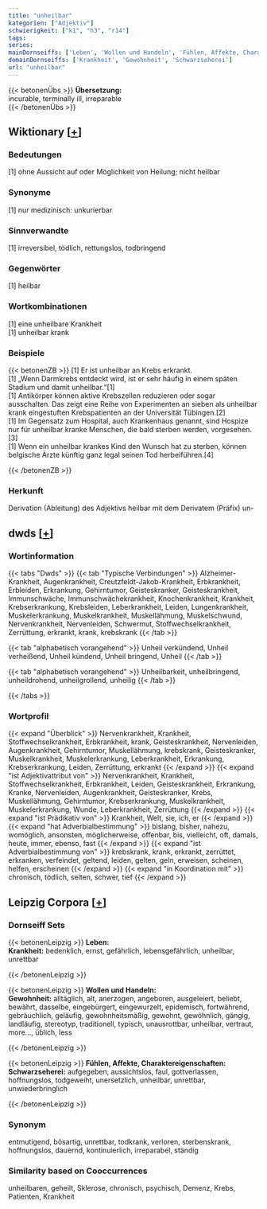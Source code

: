 ```yaml
---
title: "unheilbar"
kategorien: ["Adjektiv"]
schwierigkeit: ["k1", "h3", "r14"]
tags:
series:
mainDornseiffs: ['Leben', 'Wollen und Handeln', 'Fühlen, Affekte, Charaktereigenschaften']
domainDornseiffs: ['Krankheit', 'Gewohnheit', 'Schwarzseherei']
url: "unheilbar"
---
```


{{< betonenÜbs >}}
**Übersetzung:**  
incurable, terminally ill, irreparable  
{{< /betonenÜbs >}}

## Wiktionary [[+](https://de.wiktionary.org/wiki/unheilbar)]

### Bedeutungen
[1] ohne Aussicht auf oder Möglichkeit von Heilung; nicht heilbar  

### Synonyme
[1] nur medizinisch: unkurierbar  

### Sinnverwandte
[1] irreversibel, tödlich, rettungslos, todbringend  

### Gegenwörter
[1] heilbar  

### Wortkombinationen
[1] eine unheilbare Krankheit  
[1] unheilbar krank  

### Beispiele
{{< betonenZB >}}
[1] Er ist unheilbar an Krebs erkrankt.  
[1] „Wenn Darmkrebs entdeckt wird, ist er sehr häufig in einem späten Stadium und damit unheilbar.“[1]  
[1] Antikörper können aktive Krebszellen reduzieren oder sogar ausschalten. Das zeigt eine Reihe von Experimenten an sieben als unheilbar krank eingestuften Krebspatienten an der Universität Tübingen.[2]  
[1] Im Gegensatz zum Hospital, auch Krankenhaus genannt, sind Hospize nur für unheilbar kranke Menschen, die bald sterben werden, vorgesehen.[3]  
[1] Wenn ein unheilbar krankes Kind den Wunsch hat zu sterben, können belgische Ärzte künftig ganz legal seinen Tod herbeiführen.[4]  

{{< /betonenZB >}}
### Herkunft
Derivation (Ableitung) des Adjektivs heilbar mit dem Derivatem (Präfix) un-  



## dwds [[+](https://www.dwds.de/wb/unheilbar)]

### Wortinformation
{{< tabs "Dwds" >}}
{{< tab "Typische Verbindungen" >}}
Alzheimer-Krankheit, Augenkrankheit, Creutzfeldt-Jakob-Krankheit, Erbkrankheit, Erbleiden, Erkrankung, Gehirntumor, Geisteskranker, Geisteskrankheit, Immunschwäche, Immunschwächekrankheit, Knochenkrankheit, Krankheit, Krebserkrankung, Krebsleiden, Leberkrankheit, Leiden, Lungenkrankheit, Muskelerkrankung, Muskelkrankheit, Muskellähmung, Muskelschwund, Nervenkrankheit, Nervenleiden, Schwermut, Stoffwechselkrankheit, Zerrüttung, erkrankt, krank, krebskrank
{{< /tab >}}

{{< tab "alphabetisch vorangehend" >}}
Unheil verkündend, Unheil verheißend, Unheil kündend, Unheil bringend, Unheil
{{< /tab >}}

{{< tab "alphabetisch vorangehend" >}}
Unheilbarkeit, unheilbringend, unheildrohend, unheilgrollend, unheilig
{{< /tab >}}

{{< /tabs >}}

### Wortprofil
{{< expand "Überblick" >}} Nervenkrankheit, Krankheit, Stoffwechselkrankheit, Erbkrankheit, krank, Geisteskrankheit, Nervenleiden, Augenkrankheit, Gehirntumor, Muskellähmung, krebskrank, Geisteskranker, Muskelkrankheit, Muskelerkrankung, Leberkrankheit, Erkrankung, Krebserkrankung, Leiden, Zerrüttung, erkrankt {{< /expand >}}
{{< expand "ist Adjektivattribut von" >}} Nervenkrankheit, Krankheit, Stoffwechselkrankheit, Erbkrankheit, Leiden, Geisteskrankheit, Erkrankung, Kranke, Nervenleiden, Augenkrankheit, Geisteskranker, Krebs, Muskellähmung, Gehirntumor, Krebserkrankung, Muskelkrankheit, Muskelerkrankung, Wunde, Leberkrankheit, Zerrüttung {{< /expand >}}
{{< expand "ist Prädikativ von" >}} Krankheit, Welt, sie, ich, er {{< /expand >}}
{{< expand "hat Adverbialbestimmung" >}} bislang, bisher, nahezu, womöglich, ansonsten, möglicherweise, offenbar, bis, vielleicht, oft, damals, heute, immer, ebenso, fast {{< /expand >}}
{{< expand "ist Adverbialbestimmung von" >}} krebskrank, krank, erkrankt, zerrüttet, erkranken, verfeindet, geltend, leiden, gelten, geln, erweisen, scheinen, helfen, erscheinen {{< /expand >}}
{{< expand "in Koordination mit" >}} chronisch, tödlich, selten, schwer, tief {{< /expand >}}

## Leipzig Corpora [[+](https://corpora.uni-leipzig.de/en/res?word=unheilbar&corpusId=deu_newscrawl-public_2018)]

### Dornseiff Sets
{{< betonenLeipzig >}}
**Leben:**  
**Krankheit:** bedenklich, ernst, gefährlich, lebensgefährlich, unheilbar, unrettbar  

{{< /betonenLeipzig >}}


{{< betonenLeipzig >}}
**Wollen und Handeln:**  
**Gewohnheit:** alltäglich, alt, anerzogen, angeboren, ausgeleiert, beliebt, bewährt, dasselbe, eingebürgert, eingewurzelt, epidemisch, fortwährend, gebräuchlich, geläufig, gewohnheitsmäßig, gewohnt, gewöhnlich, gängig, landläufig, stereotyp, traditionell, typisch, unausrottbar, unheilbar, vertraut, more..., üblich, less  

{{< /betonenLeipzig >}}


{{< betonenLeipzig >}}
**Fühlen, Affekte, Charaktereigenschaften:**  
**Schwarzseherei:** aufgegeben, aussichtslos, faul, gottverlassen, hoffnungslos, todgeweiht, unersetzlich, unheilbar, unrettbar, unwiederbringlich  

{{< /betonenLeipzig >}}

### Synonym
entmutigend, bösartig, unrettbar, todkrank, verloren, sterbenskrank, hoffnungslos, dauernd, kontinuierlich, irreparabel, ständig


### Similarity based on Cooccurrences
unheilbaren, geheilt, Sklerose, chronisch, psychisch, Demenz, Krebs, Patienten, Krankheit

